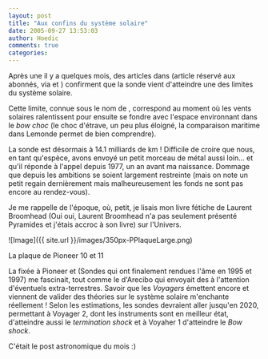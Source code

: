 ```yaml
---
layout: post
title: "Aux confins du système solaire"
date: 2005-09-27 13:53:03
author: Hoedic
comments: true
categories: 
---
```



Après une  il y a quelques mois, des articles dans  (article réservé aux abonnés, via  et ) confirment que la sonde  vient d'atteindre une des limites du système solaire.

Cette limite, connue sous le nom de , correspond au moment où les vents solaires ralentissent pour ensuite se fondre avec l'espace environnant dans le *bow choc* (le choc d'étrave, un peu plus éloigné, la comparaison maritime dans Lemonde permet de bien comprendre).

La sonde est désormais à 14.1 milliards de km ! Difficile de croire que nous, en tant qu'espèce, avons envoyé un petit morceau de métal aussi loin... et qu'il réponde à l'appel depuis 1977, un an avant ma naissance. Dommage que depuis les ambitions se soient largement restreinte (mais on note un petit regain dernièrement mais malheureusement les fonds ne sont pas encore au rendez-vous).

Je me rappelle de l'époque, où, petit, je lisais mon livre fétiche de Laurent Broomhead (Oui oui, Laurent Broomhead n'a pas seulement présenté Pyramides et j'étais accroc à son livre) sur l'Univers.

![Image]({{ site.url }}/images/350px-PPlaqueLarge.png)
<div class="photoattrib">La plaque de Pioneer 10 et 11</div>



La  fixée à Pioneer  et  (Sondes qui ont finalement rendues l'âme en 1995 et 1997) me fascinait, tout comme le  d'Arecibo qui envoyait des  à l'attention d'éventuels extra-terrestres. Savoir que les *Voyagers* émettent encore et viennent de valider des théories sur le système solaire m'enchante réellement ! Selon les estimations, les sondes devraient aller jusqu'en 2020, permettant à Voyager 2, dont les instruments sont en meilleur état, d'atteindre aussi le *termination shock* et à Voyaher 1 d'atteindre le *Bow shock*.

C'était le post astronomique du mois :)